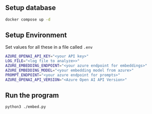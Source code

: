 #

## Setup database

```bash
docker compose up -d
```

## Setup Environment

Set values for all these in a file called `.env`

```bash
AZURE_OPENAI_API_KEY="<your API key>"
LOG_FILE="<log file to analyze>>"
AZURE_EMBEDDING_ENDPOINT="<your azure endpoint for embeddings>"
AZURE_EMBEDDING_MODEL="<your embedding model from azure>"
PROMPT_ENDPOINT="<your azure endpoint for prompts>"
AZURE_OPENAI_API_VERSION="<Azure Open AI API Version>"
```

## Run the program

```bash
python3 ./embed.py
```

